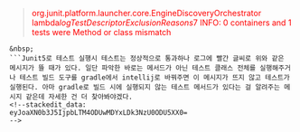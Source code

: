 ><span style="color: red">org.junit.platform.launcher.core.EngineDiscoveryOrchestrator lambda$logTestDescriptorExclusionReasons$7
INFO: 0 containers and 1 tests were Method or class mismatch<span>

```
&nbsp;
```Junit5로 테스트 실행시 테스트는 정상적으로 통과하나 로그에 빨간 글씨로 위와 같은 메시지가 뜰 때가 있다. 일단 파악한 바로는 메서드가 아닌 테스트 클래스 전체를 실행해주거나 테스트 빌드 도구를 gradle에서 intellij로 바꿔주면 이 메시지가 뜨지 않고 테스트가 실행된다. 아마 gradle로 빌드 시에 실행되지 않는 테스트 메서드가 있다는 걸 알려주는 메시지 같은데 자세한 건 더 찾아봐야겠다.
<!--stackedit_data:
eyJoaXN0b3J5IjpbLTM4ODUwMDYxLDk3NzU0ODU5XX0=
-->